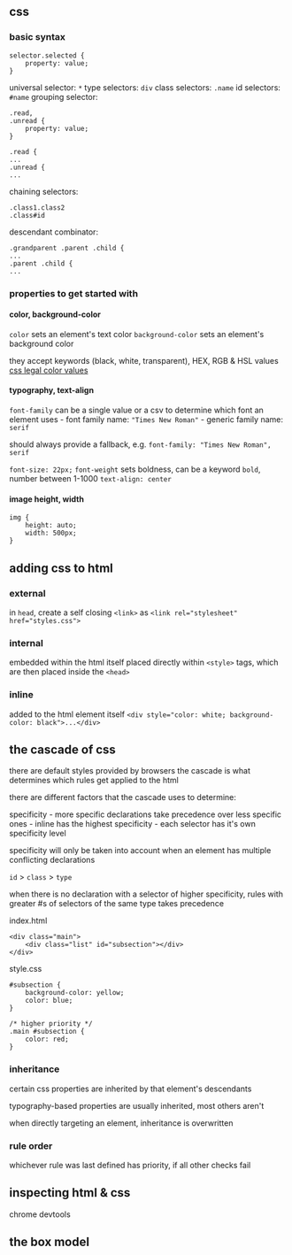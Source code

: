 ## css

### basic syntax

```
selector.selected {
    property: value;
}
```

universal selector: `*`
type selectors: `div`
class selectors: `.name`
id selectors: `#name`
grouping selector:
```
.read,
.unread {
    property: value;
}

.read {
...
.unread {
...
```
chaining selectors:
```
.class1.class2
.class#id
```
descendant combinator:
```
.grandparent .parent .child {
...
.parent .child {
...
```

### properties to get started with

#### color, background-color

`color` sets an element's text color
`background-color` sets an element's background color

they accept keywords (black, white, transparent), HEX, RGB & HSL values
[css legal color values](https://www.w3schools.com/cssref/css_colors_legal.php)

#### typography, text-align

`font-family` can be a single value or a csv to determine which font an element uses
    - font family name: `"Times New Roman"`
    - generic family name: `serif`

should always provide a fallback, e.g. `font-family: "Times New Roman", serif`

`font-size: 22px;`
`font-weight` sets boldness, can be a keyword `bold`, number between 1-1000
`text-align: center`

#### image height, width

```
img {
    height: auto;
    width: 500px;
}
```

## adding css to html

### external

in `head`, create a self closing `<link>` as `<link rel="stylesheet" href="styles.css">`

### internal

embedded within the html itself
placed directly within `<style>` tags, which are then placed inside the `<head>`

### inline

added to the html element itself
`<div style="color: white; background-color: black">...</div>`

## the cascade of css

there are default styles provided by browsers
the cascade is what determines which rules get applied to the html

there are different factors that the cascade uses to determine:

specificity - more specific declarations take precedence over less specific ones
    - inline has the highest specificity
    - each selector has it's own specificity level

specificity will only be taken into account when an element has multiple conflicting declarations

`id` > `class` > `type`

when there is no declaration with a selector of higher specificity, rules with greater #s of selectors of the same type takes precedence

index.html
```
<div class="main">
    <div class="list" id="subsection"></div>
</div>
```
style.css
```
#subsection {
    background-color: yellow;
    color: blue;
}

/* higher priority */
.main #subsection {
    color: red;
}
```

### inheritance

certain css properties are inherited by that element's descendants

typography-based properties are usually inherited, most others aren't

when directly targeting an element, inheritance is overwritten

### rule order

whichever rule was last defined has priority, if all other checks fail

## inspecting html & css

chrome devtools

## the box model

